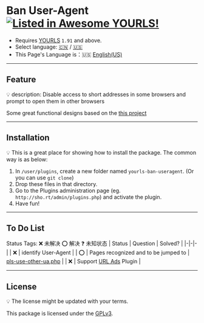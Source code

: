# Ban User-Agent [![Listed in Awesome YOURLS!](https://img.shields.io/badge/Awesome-YOURLS-C5A3BE)](https://github.com/YOURLS/awesome-yourls/)
- Requires [YOURLS](https://yourls.org) `1.91` and above.
- Select language: [:cn:](./README/zh_CN.md) / [:us:](./README/en_US.md) 
- This Page's Language is：:us: [English(US)](./en_US.md)
- ---
## Feature
:bulb: description: Disable access to short addresses in some browsers and prompt to open them in other browsers

Some great functional designs based on the [this project](https://github.com/8Mi-Tech/short-url-mini-cn)

---
## Installation

:bulb: This is a great place for showing how to install the package. The common way is as below:

1. In `/user/plugins`, create a new folder named `yourls-ban-useragent`. (Or you can use `git clone`)
2. Drop these files in that directory.
3. Go to the Plugins administration page (eg. `http://sho.rt/admin/plugins.php`) and activate the plugin.
4. Have fun!

---
## To Do List
Status Tags:    :x: 未解决    :o: 解决   :question: 未知状态
| Status | Question |  Solved? |
|-|-|-|
| :x: | identify User-Agent |
| :o: | Pages recognized and to be jumped to | [pls-use-other-ua.php](../pls-use-othher-ua.php) |
| :x: | Support [URL Ads](https://github.com/8Mi-Tech/yourls-conditional-urlads) Plugin | 

---
## License

:bulb: The license might be updated with your terms.

This package is licensed under the [GPLv3](../LICENSE).
